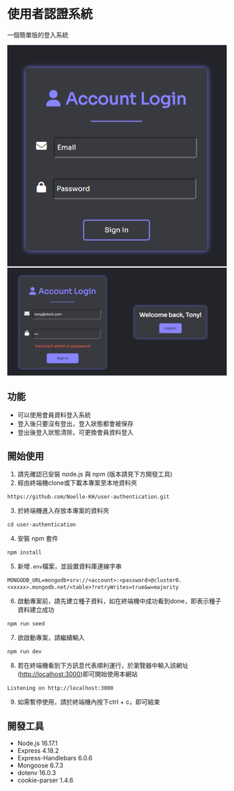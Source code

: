 # 使用者認證系統
一個簡單版的登入系統

<img src="./public/images/preview.png">
<img src="./public/images/login-preview.png">


## 功能
* 可以使用會員資料登入系統
* 登入後只要沒有登出，登入狀態都會被保存
* 登出後登入狀態清除，可更換會員資料登入

## 開始使用
1. 請先確認已安裝 node.js 與 npm (版本請見下方開發工具)
2. 經由終端機clone或下載本專案至本地資料夾
  ```
  https://github.com/Noelle-KH/user-authentication.git
  ```
3. 於終端機進入存放本專案的資料夾
  ```
  cd user-authentication
  ```
4. 安裝 npm 套件
  ```
  npm install
  ```

5. 新增```.env```檔案，並設置資料庫連線字串
  ```
  MONGODB_URL=mongodb+srv://<account>:<password>@cluster0.<xxxxx>.mongodb.net/<table>?retryWrites=true&w=majority
  ```
6. 啟動專案前，請先建立種子資料，如在終端機中成功看到done，即表示種子資料建立成功
  ```
  npm run seed
  ```
7. 欲啟動專案，請繼續輸入
  ```
  npm run dev
  ```
8. 若在終端機看到下方訊息代表順利運行，於瀏覽器中輸入該網址([http://localhost:3000](http://localhost:3000))即可開始使用本網站
  ```
  Listening on http://localhost:3000
  ```
9. 如需暫停使用，請於終端機內按下ctrl + c，即可結束


## 開發工具
* Node.js 16.17.1
* Express 4.18.2
* Express-Handlebars 6.0.6
* Mongoose 6.7.3
* dotenv 16.0.3
* cookie-parser 1.4.6